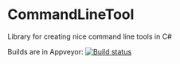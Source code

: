 CommandLineTool
===============

Library for creating nice command line tools in C#

Builds are in Appveyor:
[![Build status](https://ci.appveyor.com/api/projects/status/ujs77r9yrkeef4im)](https://ci.appveyor.com/project/Yostage/commandlinetool)
